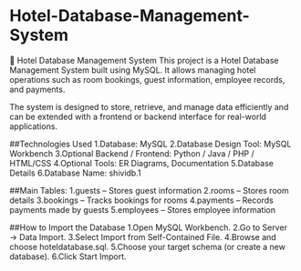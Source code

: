 # Hotel-Database-Management-System
🏨 Hotel Database Management System
This project is a Hotel Database Management System built using MySQL.
It allows managing hotel operations such as room bookings, guest information, employee records, and payments.

The system is designed to store, retrieve, and manage data efficiently and can be extended with a frontend or backend interface for real-world applications.

##Technologies Used
1.Database: MySQL
2.Database Design Tool: MySQL Workbench
3.Optional Backend / Frontend: Python / Java / PHP / HTML/CSS
4.Optional Tools: ER Diagrams, Documentation
5.Database Details
6.Database Name: shividb.1

##Main Tables:
1.guests – Stores guest information
2.rooms – Stores room details
3.bookings – Tracks bookings for rooms
4.payments – Records payments made by guests
5.employees – Stores employee information

##How to Import the Database
1.Open MySQL Workbench.
2.Go to Server → Data Import.
3.Select Import from Self-Contained File.
4.Browse and choose hoteldatabase.sql.
5.Choose your target schema (or create a new database).
6.Click Start Import.

